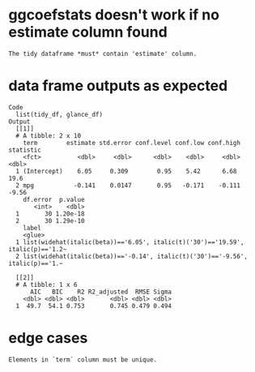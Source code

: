 # ggcoefstats doesn't work if no estimate column found

    The tidy dataframe *must* contain 'estimate' column.

# data frame outputs as expected

    Code
      list(tidy_df, glance_df)
    Output
      [[1]]
      # A tibble: 2 x 10
        term        estimate std.error conf.level conf.low conf.high statistic
        <fct>          <dbl>     <dbl>      <dbl>    <dbl>     <dbl>     <dbl>
      1 (Intercept)    6.05     0.309        0.95    5.42      6.68      19.6 
      2 mpg           -0.141    0.0147       0.95   -0.171    -0.111     -9.56
        df.error  p.value
           <int>    <dbl>
      1       30 1.20e-18
      2       30 1.29e-10
        label                                                                         
        <glue>                                                                        
      1 list(widehat(italic(beta))=='6.05', italic(t)('30')=='19.59', italic(p)=='1.2~
      2 list(widehat(italic(beta))=='-0.14', italic(t)('30')=='-9.56', italic(p)=='1.~
      
      [[2]]
      # A tibble: 1 x 6
          AIC   BIC    R2 R2_adjusted  RMSE Sigma
        <dbl> <dbl> <dbl>       <dbl> <dbl> <dbl>
      1  49.7  54.1 0.753       0.745 0.479 0.494
      

# edge cases

    Elements in `term` column must be unique.

